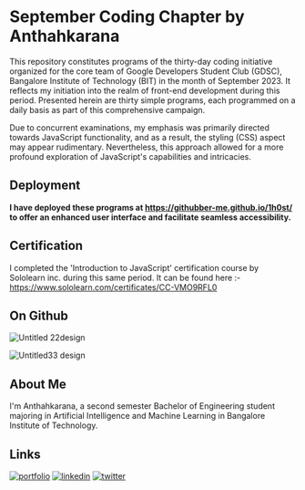 

# September Coding Chapter by Anthahkarana

This repository constitutes programs of the thirty-day coding initiative organized for the core team of Google Developers Student Club (GDSC), Bangalore Institute of Technology (BIT) in the month of September 2023. It reflects my initiation into the realm of front-end development during this period. Presented herein are thirty simple programs, each programmed on a daily basis as part of this comprehensive campaign.

Due to concurrent examinations, my emphasis was primarily directed towards JavaScript functionality, and as a result, the styling (CSS) aspect may appear rudimentary. Nevertheless, this approach allowed for a more profound exploration of JavaScript's capabilities and intricacies.





## Deployment

**I have deployed these programs at https://githubber-me.github.io/1h0st/  to offer an enhanced user interface and facilitate seamless accessibility.**
## Certification

I completed the 'Introduction to JavaScript' certification course by Sololearn inc. during this same period. It can be found here :- https://www.sololearn.com/certificates/CC-VMO9RFL0
## On Github

![Untitled 22design](https://github.com/githubber-me/day30/assets/100427124/29614ab1-9580-4ca1-b42e-f339081386b7)

![Untitled33 design](https://github.com/githubber-me/day30/assets/100427124/7b5d7159-62e6-4076-9f85-12ca3ca462db)


## About Me
I'm Anthahkarana, a second semester Bachelor of Engineering student majoring in Artificial Intelligence and Machine Learning in Bangalore Institute of Technology.

## Links
[![portfolio](https://img.shields.io/badge/my_portfolio-000?style=for-the-badge&logo=ko-fi&logoColor=white)](https://anthahkarana.live)
[![linkedin](https://img.shields.io/badge/linkedin-0A66C2?style=for-the-badge&logo=linkedin&logoColor=white)](https://www.linkedin.com/in/anthahkarana)
[![twitter](https://img.shields.io/badge/twitter-1DA1F2?style=for-the-badge&logo=twitter&logoColor=white)](https://twitter.com/me_minchu)
